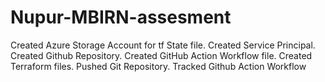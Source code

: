 # Nupur-MBIRN-assesment

Created Azure Storage Account for tf State file.
Created Service Principal.
Created Github Repository.
Created GitHub Action Workflow file.
Created Terraform files.
Pushed Git Repository.
Tracked Github Action Workflow